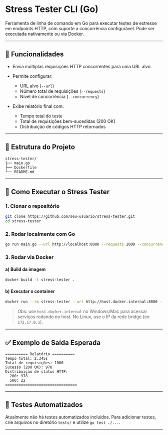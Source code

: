 # Stress Tester CLI (Go)

Ferramenta de linha de comando em Go para executar testes de estresse em endpoints HTTP, com suporte a concorrência configurável. Pode ser executada nativamente ou via Docker.

---

## 🔧 Funcionalidades

* Envia múltiplas requisições HTTP concorrentes para uma URL alvo.
* Permite configurar:

  * URL alvo (`--url`)
  * Número total de requisições (`--requests`)
  * Nível de concorrência (`--concurrency`)
* Exibe relatório final com:

  * Tempo total do teste
  * Total de requisições bem-sucedidas (200 OK)
  * Distribuição de códigos HTTP retornados

---

## 📂 Estrutura do Projeto

```
stress-tester/
├── main.go
├── Dockerfile
└── README.md
```

---

## 🚀 Como Executar o Stress Tester

### 1. Clonar o repositório

```bash
git clone https://github.com/seu-usuario/stress-tester.git
cd stress-tester
```

### 2. Rodar localmente com Go

```bash
go run main.go --url http://localhost:8080 --requests 1000 --concurrency 50
```

### 3. Rodar via Docker

#### a) Build da imagem

```bash
docker build -t stress-tester .
```

#### b) Executar o container

```bash
docker run --rm stress-tester --url http://host.docker.internal:8080 --requests 1000 --concurrency 50
```

> Obs: use `host.docker.internal` no Windows/Mac para acessar serviços rodando no host. No Linux, use o IP da rede bridge (ex: `172.17.0.1`).

---

## ✅ Exemplo de Saída Esperada

```
========== Relatório ==========
Tempo total: 2.345s
Total de requisições: 1000
Sucesso (200 OK): 978
Distribuição de status HTTP:
  200: 978
  500: 22
================================
```

---

## 🧪 Testes Automatizados

Atualmente não há testes automatizados incluídos. Para adicionar testes, crie arquivos no diretório `tests/` e utilize `go test ./...`.

---
